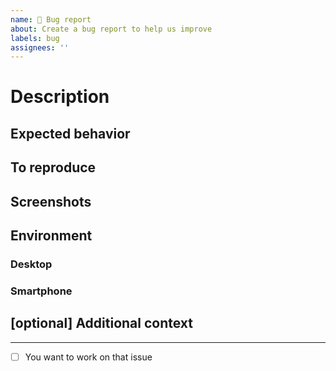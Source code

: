 ```yaml
---
name: 🐛 Bug report
about: Create a bug report to help us improve
labels: bug
assignees: ''
---
```


# Description

<!--
    A clear and concise description of what the bug is.
-->

## Expected behavior

<!-- A clear and concise description of what you expected to happen. -->

## To reproduce

<!--
Steps to reproduce the behavior:

1. Go to '...'
2. Click on '....'
3. Scroll down to '....'
4. See error
 -->

## Screenshots

<!-- If applicable, add screenshots to help explain your problem. -->

## Environment

### Desktop

<!-- (please complete the following information) -->

<!--
- OS: [e.g. macOS, Windows]
- Browser [e.g. chrome, safari] -->

### Smartphone

<!-- (please complete the following information) -->

<!--
- Device: [e.g. iPhone6]
- OS: [e.g. iOS8.1]
- Browser [e.g. stock browser, safari] -->

## [optional] Additional context

<!-- Add any other context about the problem here. -->

---

- [ ] You want to work on that issue
